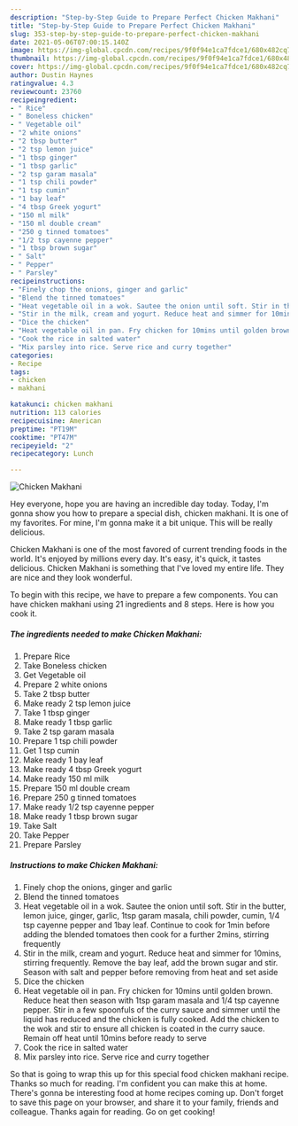 ```yaml
---
description: "Step-by-Step Guide to Prepare Perfect Chicken Makhani"
title: "Step-by-Step Guide to Prepare Perfect Chicken Makhani"
slug: 353-step-by-step-guide-to-prepare-perfect-chicken-makhani
date: 2021-05-06T07:00:15.140Z
image: https://img-global.cpcdn.com/recipes/9f0f94e1ca7fdce1/680x482cq70/chicken-makhani-recipe-main-photo.jpg
thumbnail: https://img-global.cpcdn.com/recipes/9f0f94e1ca7fdce1/680x482cq70/chicken-makhani-recipe-main-photo.jpg
cover: https://img-global.cpcdn.com/recipes/9f0f94e1ca7fdce1/680x482cq70/chicken-makhani-recipe-main-photo.jpg
author: Dustin Haynes
ratingvalue: 4.3
reviewcount: 23760
recipeingredient:
- " Rice"
- " Boneless chicken"
- " Vegetable oil"
- "2 white onions"
- "2 tbsp butter"
- "2 tsp lemon juice"
- "1 tbsp ginger"
- "1 tbsp garlic"
- "2 tsp garam masala"
- "1 tsp chili powder"
- "1 tsp cumin"
- "1 bay leaf"
- "4 tbsp Greek yogurt"
- "150 ml milk"
- "150 ml double cream"
- "250 g tinned tomatoes"
- "1/2 tsp cayenne pepper"
- "1 tbsp brown sugar"
- " Salt"
- " Pepper"
- " Parsley"
recipeinstructions:
- "Finely chop the onions, ginger and garlic"
- "Blend the tinned tomatoes"
- "Heat vegetable oil in a wok. Sautee the onion until soft. Stir in the butter, lemon juice, ginger, garlic, 1tsp garam masala, chili powder, cumin, 1/4 tsp cayenne pepper and 1bay leaf. Continue to cook for 1min before adding the blended tomatoes then cook for a further 2mins, stirring frequently"
- "Stir in the milk, cream and yogurt. Reduce heat and simmer for 10mins, stirring frequently. Remove the bay leaf, add the brown sugar and stir. Season with salt and pepper before removing from heat and set aside"
- "Dice the chicken"
- "Heat vegetable oil in pan. Fry chicken for 10mins until golden brown. Reduce heat then season with 1tsp garam masala and 1/4 tsp cayenne pepper. Stir in a few spoonfuls of the curry sauce and simmer until the liquid has reduced and the chicken is fully cooked. Add the chicken to the wok and stir to ensure all chicken is coated in the curry sauce. Remain off heat until 10mins before ready to serve"
- "Cook the rice in salted water"
- "Mix parsley into rice. Serve rice and curry together"
categories:
- Recipe
tags:
- chicken
- makhani

katakunci: chicken makhani 
nutrition: 113 calories
recipecuisine: American
preptime: "PT19M"
cooktime: "PT47M"
recipeyield: "2"
recipecategory: Lunch

---
```



![Chicken Makhani](https://img-global.cpcdn.com/recipes/9f0f94e1ca7fdce1/680x482cq70/chicken-makhani-recipe-main-photo.jpg)

Hey everyone, hope you are having an incredible day today. Today, I'm gonna show you how to prepare a special dish, chicken makhani. It is one of my favorites. For mine, I'm gonna make it a bit unique. This will be really delicious.



Chicken Makhani is one of the most favored of current trending foods in the world. It's enjoyed by millions every day. It's easy, it's quick, it tastes delicious. Chicken Makhani is something that I've loved my entire life. They are nice and they look wonderful.


To begin with this recipe, we have to prepare a few components. You can have chicken makhani using 21 ingredients and 8 steps. Here is how you cook it.

<!--inarticleads1-->

##### The ingredients needed to make Chicken Makhani:

1. Prepare  Rice
1. Take  Boneless chicken
1. Get  Vegetable oil
1. Prepare 2 white onions
1. Take 2 tbsp butter
1. Make ready 2 tsp lemon juice
1. Take 1 tbsp ginger
1. Make ready 1 tbsp garlic
1. Take 2 tsp garam masala
1. Prepare 1 tsp chili powder
1. Get 1 tsp cumin
1. Make ready 1 bay leaf
1. Make ready 4 tbsp Greek yogurt
1. Make ready 150 ml milk
1. Prepare 150 ml double cream
1. Prepare 250 g tinned tomatoes
1. Make ready 1/2 tsp cayenne pepper
1. Make ready 1 tbsp brown sugar
1. Take  Salt
1. Take  Pepper
1. Prepare  Parsley




<!--inarticleads2-->

##### Instructions to make Chicken Makhani:

1. Finely chop the onions, ginger and garlic
1. Blend the tinned tomatoes
1. Heat vegetable oil in a wok. Sautee the onion until soft. Stir in the butter, lemon juice, ginger, garlic, 1tsp garam masala, chili powder, cumin, 1/4 tsp cayenne pepper and 1bay leaf. Continue to cook for 1min before adding the blended tomatoes then cook for a further 2mins, stirring frequently
1. Stir in the milk, cream and yogurt. Reduce heat and simmer for 10mins, stirring frequently. Remove the bay leaf, add the brown sugar and stir. Season with salt and pepper before removing from heat and set aside
1. Dice the chicken
1. Heat vegetable oil in pan. Fry chicken for 10mins until golden brown. Reduce heat then season with 1tsp garam masala and 1/4 tsp cayenne pepper. Stir in a few spoonfuls of the curry sauce and simmer until the liquid has reduced and the chicken is fully cooked. Add the chicken to the wok and stir to ensure all chicken is coated in the curry sauce. Remain off heat until 10mins before ready to serve
1. Cook the rice in salted water
1. Mix parsley into rice. Serve rice and curry together




So that is going to wrap this up for this special food chicken makhani recipe. Thanks so much for reading. I'm confident you can make this at home. There's gonna be interesting food at home recipes coming up. Don't forget to save this page on your browser, and share it to your family, friends and colleague. Thanks again for reading. Go on get cooking!
